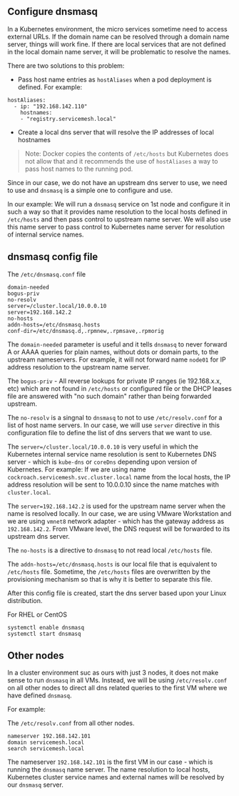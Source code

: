 ## Configure dnsmasq

In a Kubernetes environment, the micro services sometime need to access external URLs. If the domain name can be resolved through a domain name server, things will work fine. If there are local services that are not defined in the local domain name server, it will be problematic to resolve the names.  

There are two solutions to this problem:

* Pass host name entries as `hostAliases` when a pod deployment is defined. For example:
```
hostAliases:
  - ip: "192.168.142.110"
    hostnames:
    - "registry.servicemesh.local"
```

* Create a local dns server that will resolve the IP addresses of local hostnames

> Note: Docker copies the contents of `/etc/hosts` but Kubernetes does not allow that and it recommends the use of `hostAliases` a way to pass host names to the running pod.

Since in our case, we do not have an upstream dns server to use, we need to use and `dnsmasq` is a simple one to configure and use.

In our example: We will run a `dnsmasq` service on 1st node and configure it in such a way so that it provides name resolution to the local hosts defined in `/etc/hosts` and then pass control to upstream name server. We will also use this name server to pass control to Kubernetes name server for resolution of internal service names.

## dnsmasq config file

The `/etc/dnsmasq.conf` file

```
domain-needed
bogus-priv
no-resolv
server=/cluster.local/10.0.0.10
server=192.168.142.2
no-hosts
addn-hosts=/etc/dnsmasq.hosts
conf-dir=/etc/dnsmasq.d,.rpmnew,.rpmsave,.rpmorig
```

The `domain-needed` parameter is useful and it tells `dnsmasq` to never forward A or AAAA queries for plain names, without dots or domain parts, to the upstream nameservers. For example, it will not forward name `node01` for IP address resolution to the upstream name server.

The `bogus-priv` - All reverse lookups for private IP ranges (ie 192.168.x.x, etc) which are not found in `/etc/hosts` or configured file or the DHCP leases file are answered with "no such domain" rather than being forwarded upstream.

The `no-resolv` is a singnal to `dnsmasq` to not to use `/etc/resolv.conf` for a list of host name servers. In our case, we will use `server` directive in this configuration file to define the list of dns servers that we want to use.

The  `server=/cluster.local/10.0.0.10` is very useful in which the Kubernetes internal service name resolution is sent to Kubernetes DNS server - which is `kube-dns` or `coreDns` depending upon version of Kubernetes. For example: If we are using name `cockroach.servicemesh.svc.cluster.local` name from the local hosts, the IP address resolution will be sent to 10.0.0.10 since the name matches with `cluster.local`.

The `server=192.168.142.2` is used for the upstream name server when the name is resolved locally. In our case, we are using VMware Workstation and we are using `vmnet8` network adapter - which has the gateway address as `192.168.142.2`. From VMware level, the DNS request will be forwarded to its upstream dns server.

The `no-hosts` is a directive to `dnsmasq` to not read local `/etc/hosts` file.

The  `addn-hosts=/etc/dnsmasq.hosts` is our local file that is equivalent to `/etc/hosts` file. Sometime, the `/etc/hosts` files are overwritten by the provisioning mechanism so that is why it is better to separate this file.

After this config file is created, start the dns server based upon your Linux distribution.

For RHEL or CentOS

```
systemctl enable dnsmasq
systemctl start dnsmasq
```

## Other nodes

In a cluster environment suc as ours with just 3 nodes, it does not make sense to run `dnsmasq` in all VMs. Instead, we will be using `/etc/resolv.conf` on all other nodes to direct all dns related queries to the first VM where we have defined `dnsmasq`.

For example:

The `/etc/resolv.conf` from all other nodes.

```
nameserver 192.168.142.101
domain servicemesh.local
search servicemesh.local
```

The nameserver `192.168.142.101` is the first VM in our case - which is running the `dnsmasq` name server. The name resolution to local hosts, Kubernetes cluster service names and external names will be resolved by our `dnsmasq` server.
